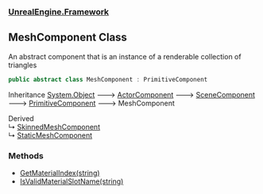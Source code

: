 ### [UnrealEngine.Framework](./UnrealEngine-Framework.md 'UnrealEngine.Framework')
## MeshComponent Class
An abstract component that is an instance of a renderable collection of triangles  
```csharp
public abstract class MeshComponent : PrimitiveComponent
```
Inheritance [System.Object](https://docs.microsoft.com/en-us/dotnet/api/System.Object 'System.Object') &#129106; [ActorComponent](./ActorComponent.md 'UnrealEngine.Framework.ActorComponent') &#129106; [SceneComponent](./SceneComponent.md 'UnrealEngine.Framework.SceneComponent') &#129106; [PrimitiveComponent](./PrimitiveComponent.md 'UnrealEngine.Framework.PrimitiveComponent') &#129106; MeshComponent  

Derived  
&#8627; [SkinnedMeshComponent](./SkinnedMeshComponent.md 'UnrealEngine.Framework.SkinnedMeshComponent')  
&#8627; [StaticMeshComponent](./StaticMeshComponent.md 'UnrealEngine.Framework.StaticMeshComponent')  
### Methods
- [GetMaterialIndex(string)](./MeshComponent-GetMaterialIndex(string).md 'UnrealEngine.Framework.MeshComponent.GetMaterialIndex(string)')
- [IsValidMaterialSlotName(string)](./MeshComponent-IsValidMaterialSlotName(string).md 'UnrealEngine.Framework.MeshComponent.IsValidMaterialSlotName(string)')

